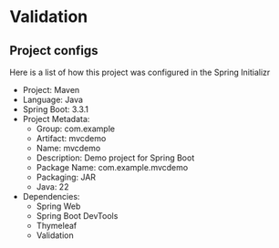 # Validation

## Project configs

Here is a list of how this project was configured in the Spring Initializr

- Project: Maven
- Language: Java
- Spring Boot: 3.3.1
- Project Metadata:
  - Group: com.example
  - Artifact: mvcdemo
  - Name: mvcdemo
  - Description: Demo project for Spring Boot
  - Package Name: com.example.mvcdemo
  - Packaging: JAR
  - Java: 22
- Dependencies:
  - Spring Web
  - Spring Boot DevTools
  - Thymeleaf
  - Validation
